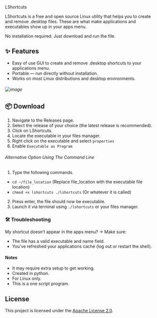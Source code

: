 LShortcuts

LShortcuts is a free and open source Linux utility that helps you to create and remove .desktop files. These are what make applications and executables show up in your apps menu.

No installation required. Just download and run the file.


## ✨ Features

- Easy of use GUI to create and remove .desktop shortcuts to your applications menu.
- Portable — run directly without installation.
- Works on most Linux distributions and desktop environments.
###### ![image](https://github.com/user-attachments/assets/b0be8765-48ad-43bf-90c9-ad71cb7240a7)

## 📦 Download

1. Navigate to the Releases page.
2. Select the release of your choice (the latest release is recommended).
3. Click on LShortcuts.
4. Locate the executable in your files manager.
5. Right click on the executable and select `properties`
6. Enable `Executable as Program`

###### Alternative Option Using The Command Line
1. Type the following commands.
- `cd ~/file_location` (Replace file_location with the executable file location)
- `chmod +x lshortcuts
./lshortcuts` (Or whatever it is called)
2. Press enter, the file should now be executable.
3. Launch it via terminal using `./lshortcuts` or your files manager.

### 🛠️ Troubleshooting
My shortcut doesn’t appear in the apps menu?
→ Make sure:
- The file has a valid executable and name field.
- You’ve refreshed your applications cache (log out or restart the shell).

#### Notes
- It may require extra setup to get working.
- Created in python.
- For Linux only.
- This is a one script program.

## License
This project is licensed under the [Apache License 2.0](https://github.com/zacwasnothere/LShortcuts/blob/main/LICENSE).
